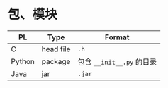 # 包、模块

| PL     | Type      | Format                    |
| ------ | --------- | ------------------------- |
| C      | head file | `.h`                      |
| Python | package   | 包含 `__init__.py` 的目录 |
| Java   | jar       | `.jar`                    |